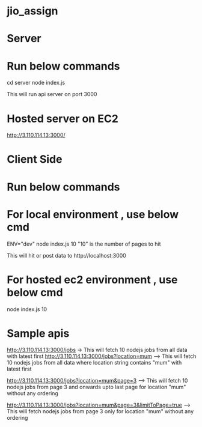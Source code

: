 # jio_assign

# Server
# Run below commands

cd server
node index.js

This will run api server on port 3000

# Hosted server on EC2

http://3.110.114.13:3000/

# Client Side

# Run below commands

# For local environment , use below cmd

ENV="dev" node index.js 10
"10" is the number of pages to hit

This will hit or post data to http://localhost:3000

# For hosted ec2 environment , use below cmd
node index.js 10


# Sample apis

http://3.110.114.13:3000/jobs -> This will fetch 10 nodejs jobs from all data with latest first
http://3.110.114.13:3000/jobs?location=mum --> This will fetch 10 nodejs jobs from all data where location string contains "mum" with latest first

http://3.110.114.13:3000/jobs?location=mum&page=3 --> This will fetch  10 nodejs jobs from page 3 and onwards upto last page for location "mum" without any ordering

http://3.110.114.13:3000/jobs?location=mum&page=3&limitToPage=true --> This will fetch nodejs jobs from page 3 only for location "mum" without any ordering


    
